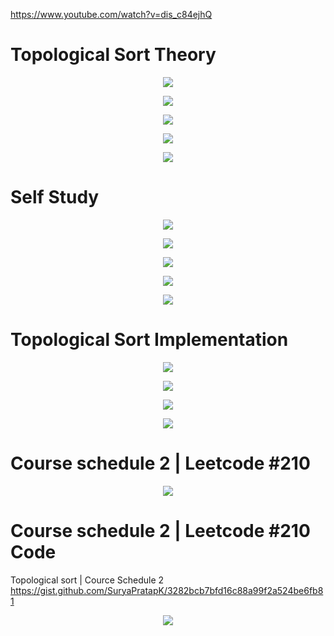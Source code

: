 https://www.youtube.com/watch?v=dis_c84ejhQ

# Topological Sort Theory 

<p align="center">
    <img src="Jenny1.png">
    </br>
</p>

<p align="center">
    <img src="Jenny2.png">
    </br>
</p>

<p align="center">
    <img src="Jenny3.png">
    </br>
</p>

<p align="center">
    <img src="Jenny4.png">
    </br>
</p>

<p align="center">
    <img src="Jenny5.png">
    </br>
</p>

# Self Study 

<p align="center">
    <img src="TS1.jpeg">
    </br>
</p>

<p align="center">
    <img src="TS2.jpeg">
    </br>
</p>

<p align="center">
    <img src="TS3.jpeg">
    </br>
</p>

<p align="center">
    <img src="TS4.jpeg">
    </br>
</p>

<p align="center">
    <img src="TS5.jpeg">
    </br>
</p>

# Topological Sort Implementation  

<p align="center">
    <img src="Surya1.png">
    </br>
</p>

<p align="center">
    <img src="Surya2.png">
    </br>
</p>

<p align="center">
    <img src="Surya3.png">
    </br>
</p>

<p align="center">
    <img src="Surya4.png">
    </br>
</p>

# Course schedule 2 | Leetcode #210 

<p align="center">
    <img src="Surya5.png">
    </br>
</p>

# Course schedule 2 | Leetcode #210 Code 
Topological sort | Cource Schedule 2 
https://gist.github.com/SuryaPratapK/3282bcb7bfd16c88a99f2a524be6fb81
<p align="center">
    <img src="Surya6.png">
    </br>
</p>